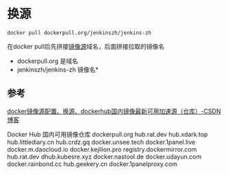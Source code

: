 # 换源

```
docker pull dockerpull.org/jenkinszh/jenkins-zh
```

在docker pull后先拼接[镜像源](https://so.csdn.net/so/search?q=%E9%95%9C%E5%83%8F%E6%BA%90&spm=1001.2101.3001.7020)域名，后面拼接拉取的镜像名
* dockerpull.org 是域名
* jenkinszh/jenkins-zh   镜像名*

## 参考

[docker镜像源配置、换源、dockerhub国内镜像最新可用加速源（仓库）-CSDN博客](https://blog.csdn.net/buluxianfeng/article/details/143977194)

Docker Hub 国内可用镜像仓库
dockerpull.org
hub.rat.dev
hub.xdark.top
hub.littlediary.cn
hub.crdz.gq
docker.unsee.tech
docker.1panel.live
docker.m.daocloud.io
docker.kejilion.pro
registry.dockermirror.com
hub.rat.dev
dhub.kubesre.xyz
docker.nastool.de
docker.udayun.com
docker.rainbond.cc
hub.geekery.cn
docker.1panelproxy.com
